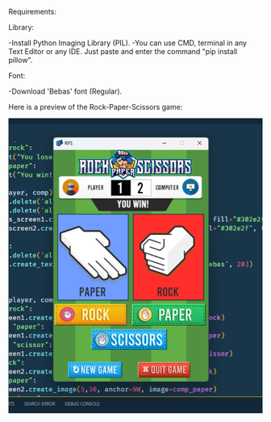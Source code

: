 Requirements:

Library:

-Install Python Imaging Library (PIL).
-You can use CMD, terminal in any Text Editor or any IDE. Just paste and enter the command "pip install pillow".

Font:

-Download 'Bebas' font (Regular).




Here is a preview of the Rock-Paper-Scissors game:

![Game Screenshot](images/Demo.png)
